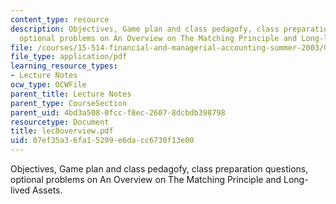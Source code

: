 ```yaml
---
content_type: resource
description: Objectives, Game plan and class pedagofy, class preparation questions,
  optional problems on An Overview on The Matching Principle and Long-lived Assets.
file: /courses/15-514-financial-and-managerial-accounting-summer-2003/07ef35a36fa15299e6dacc6730f13e00_lec8overview.pdf
file_type: application/pdf
learning_resource_types:
- Lecture Notes
ocw_type: OCWFile
parent_title: Lecture Notes
parent_type: CourseSection
parent_uid: 4bd3a508-0fcc-f8ec-2607-8dcbdb398798
resourcetype: Document
title: lec8overview.pdf
uid: 07ef35a3-6fa1-5299-e6da-cc6730f13e00
---
```

Objectives, Game plan and class pedagofy, class preparation questions, optional problems on An Overview on The Matching Principle and Long-lived Assets.

